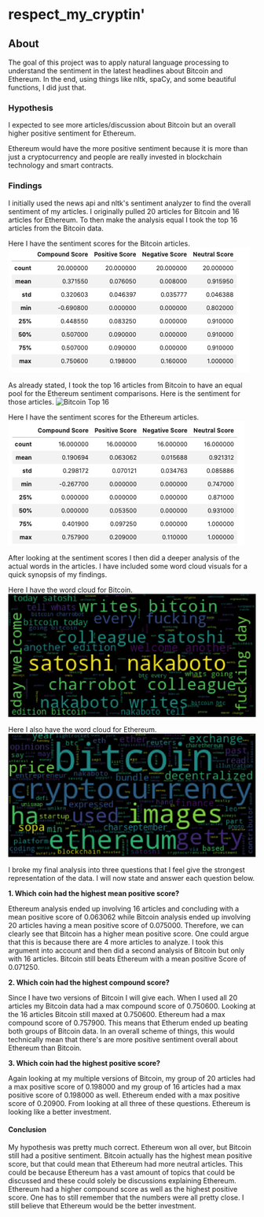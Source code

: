 # respect_my_cryptin'
## About
The goal of this project was to apply natural language processing to understand the sentiment in the latest headlines about Bitcoin and Ethereum. In the end, using things like nltk, spaCy, and some beautiful functions, I did just that. 

### Hypothesis
I expected to see more articles/discussion about Bitcoin but an overall higher positive sentiment for Ethereum. 

Ethereum would have the more positive sentiment because it is more than just a cryptocurrency and people are really invested in blockchain technology and smart contracts.


### Findings
I initially used the news api and nltk's sentiment analyzer to find the overall sentiment of my articles. I originally pulled 20 articles for Bitcoin and 16 articles for Ethereum. To then make the analysis equal I took the top 16 articles from the Bitcoin data.

Here I have the sentiment scores for the Bitcoin articles.
![Bitcoin Sentiment Scores](/images/bitcoin_data.png)

As already stated, I took the top 16 articles from Bitcoin to have an equal pool for the Ethereum sentiment comparisons. Here is the sentiment for those articles.
![Bitcoin Top 16](/images/bitcoin_top16.png)

Here I have the sentiment scores for the Ethereum articles.
![Ethereum Sentiment Scores](/images/ethereum_data.png)

After looking at the sentiment scores I then did a deeper analysis of the actual words in the articles. I have included some word cloud visuals for a quick synopsis of my findings.

Here I have the word cloud for Bitcoin.
![Bitcoin Word Cloud](/images/bitcoin_wordcloud.png)

Here I also have the word cloud for Ethereum.
![Ethereum Word Cloud](/images/ethereum_word_cloud.png)

I broke my final analysis into three questions that I feel give the strongest representation of the data. I will now state and answer each question below.


**1. Which coin had the highest mean positive score?**

Ethereum analysis ended up involving 16 articles and concluding with a mean positive score of 0.063062 while Bitcoin analysis ended up involving 20 articles having a mean positive score of 0.075000. Therefore, we can clearly see that Bitcoin has a higher mean positive score. One could argue that this is because there are 4 more articles to analyze. I took this argument into account and then did a second analysis of Bitcoin but only with 16 articles. Bitcoin still beats Ethereum with a mean positive Score of 0.071250.

**2. Which coin had the highest compound score?**

Since I have two versions of Bitcoin I will give each. When I used all 20 articles my Bitcoin data had a max compound score of 0.750600. Looking at the 16 articles Bitcoin still maxed at 0.750600. Ethereum had a max compound score of 0.757900. This means that Etherum ended up beating both groups of Bitcoin data. In an overall scheme of things, this would technically mean that there's are more positive sentiment overall about Ethereum than Bitcoin. 

**3. Which coin had the highest positive score?**

Again looking at my multiple versions of Bitcoin, my group of 20 articles had a max positive score of 0.198000 and my group of 16 articles had a max positive score of 0.198000 as well. Ethereum ended with a max positive score of  0.20900. From looking at all three of these questions. Ethereum is looking like a better investment.

#### Conclusion
My hypothesis was pretty much correct. Ethereum won all over, but Bitcoin still had a positive sentiment. Bitcoin actually has the highest mean positive score, but that could mean that Ethereum had more neutral articles. This could be because Ethereum has a vast amount of topics that could be discussed and these could solely be discussions explaining Ethereum. Ethereum had a higher compound score as well as the highest positive score. One has to still remember that the numbers were all pretty close. I still believe that Ethereum would be the better investment. 



